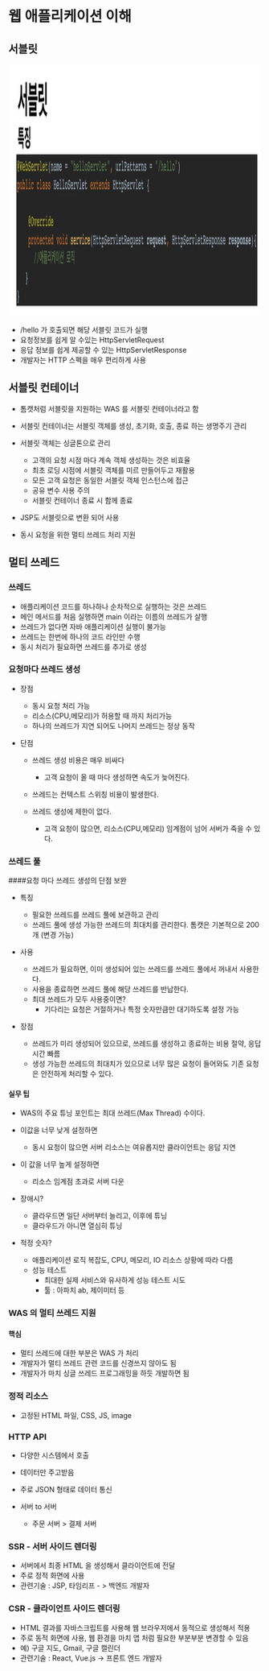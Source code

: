 # 웹 애플리케이션 이해

## 서블릿

<div align="center">
  <img src="img/servlet.png" alt="이미지 설명" width="500" height="500">
</div>

 - /hello 가 호출되면 해당 서블릿 코드가 실행
 - 요청정보를 쉽게 알 수있는 HttpServletRequest
 - 응답 정보를 쉽게 제공할 수 있는 HttpServletResponse
 - 개발자는 HTTP 스펙을 매우 편리하게 사용

## 서블릿 컨테이너
 - 톰캣처럼 서블릿을 지원하는 WAS 를 서블릿 컨테이너라고 함
 - 서블릿 컨테이너는 서블릿 객체를 생성, 초기화, 호출, 종료 하는 생명주기 관리
 - 서블릿 객체는 싱글톤으로 관리
   - 고객의 요청 시점 마다 계속 객체 생성하는 것은 비효율
   - 최초 로딩 시점에 서블릿 객체를 미르 만들어두고 재활용
   - 모든 고객 요청은 동일한 서블릿 객체 인스턴스에 접근
   - 공유 변수 사용 주의
   - 서블릿 컨테이너 종료 시 함께 종료
   
 - JSP도 서블릿으로 변환 되어 사용
 - 동시 요청을 위한 멀티 쓰레드 처리 지원
 
 ## 멀티 쓰레드
 
 ### 쓰레드
 - 애플리케이션 코드를 하나하나 순차적으로 실행하는 것은 쓰레드
 - 메인 메서드를 처음 실행하면 main 이라는 이름의 쓰레드가 살행
 - 쓰레드가 없다면 자바 애플리케이션 실행이 불가능
 - 쓰레드는 한번에 하나의 코드 라인만 수행
 - 동시 처리가 필요하면 쓰레드를 추가로 생성
 
 ### 요청마다 쓰레드 생성
 
  - 장점 
    - 동시 요청 처리 가능
    - 리소스(CPU,메모리)가 허용할 때 까지 처리가능
    - 하나의 쓰레드가 지연 되어도 나머지 쓰레드는 정상 동작
    
  - 단점
    - 쓰레드 생성 비용은 매우 비싸다
      - 고객 요청이 올 때 마다 생성하면 속도가 늦어진다.
      
    - 쓰레드는 컨텍스트 스위칭 비용이 발생한다.
    - 쓰레드 생성에 제한이 없다.
      - 고객 요청이 많으면, 리소스(CPU,메모리) 임계점이 넘어 서버가 죽을 수 있다.
 
 ### 쓰레드 풀
 ####요청 마다 쓰레드 생성의 단점 보완
 
 - 특징
   - 필요한 쓰레드를 쓰레드 풀에 보관하고 관리
   - 쓰레드 풀에 생성 가능한 쓰레드의 최대치를 관리한다. 톰캣은 기본적으로 200개 (변경 가능)
   
 - 사용
   - 쓰레드가 필요하면, 이미 생성되어 있는 쓰레드를 쓰레드 풀에서 꺼내서 사용한다.
   - 사용을 종료하면 쓰레드 풀에 해당 쓰레드를 반납한다.
   - 최대 쓰레드가 모두 사용중이면?
     - 기다리는 요청은 거절하거나 특정 숫자만큼만 대기하도록 설정 가능
     
 - 장점
   - 쓰레드가 미리 생성되어 있으므로, 쓰레드를 생성하고 종료하는 비용 절약, 응답 시간 빠름
   - 생성 가능한 쓰레드의 최대치가 있으므로 너무 많은 요청이 들어와도 기존 요청은 안전하게 처리할 수 있다.
   
 #### 실무 팁
 - WAS의 주요 튜닝 포인트는 최대 쓰레드(Max Thread) 수이다.
 
 - 이값을 너무 낮게 설정하면
   - 동시 요청이 많으면 서버 리소스는 여유롭지만 클라이언트는 응답 지연
  
 - 이 값을 너무 높게 설정하면
   - 리소스 임계점 초과로 서버 다운
   
 - 장애시?
   - 클라우드면 일단 서버부터 늘리고, 이후에 튜닝
   - 클라우드가 아니면 열심히 튜닝
   
 - 적정 숫자?
   - 애플리케이션 로직 복잡도, CPU, 메모리, IO 리소스 상황에 따라 다름
   - 성능 테스트
     - 최대한 실제 서비스와 유사하게 성능 테스트 시도
     - 툴 : 아파치 ab, 제이미터 등
     
 ### WAS 의 멀티 쓰레드 지원
 #### 핵심
 - 멀티 쓰레드에 대한 부분은 WAS 가 처리
 - 개발자가 멀티 쓰레드 관련 코드를 신경쓰지 않아도 됨
 - 개발자가 마치 싱글 쓰레드 프로그래밍을 하듯 개발하면 됨
 
 
 ### 정적 리소스 
 
 - 고정된 HTML 파일, CSS, JS, image
 
 ### HTTP API 
 
   - 다양한 시스템에서 호출
   - 데이터만 주고받음
   - 주로 JSON 형태로 데이터 통신
   
   - 서버 to 서버
     - 주문 서버 > 결제 서버
     
 ### SSR - 서버 사이드 렌더링
 
 - 서버에서 최종 HTML 을 생성해서 클라이언트에 전달
 - 주로 정적 화면에 사용
 - 관련기술 : JSP, 타임리프 - > 백엔드 개발자
 
 
 ### CSR - 클라이언트 사이드 렌더링
 
 - HTML 결과를 자바스크립트를 사용해 웹 브라우저에서 동적으로 생성해서 적용
 - 주로 동적 화면에 사용, 웹 환경을 마치 앱 처럼 필요한 부분부분 변경할 수 있음
 - 예) 구글 지도, Gmail, 구글 캘린더
 - 관련기술 : React, Vue.js -> 프론트 엔드 개발자